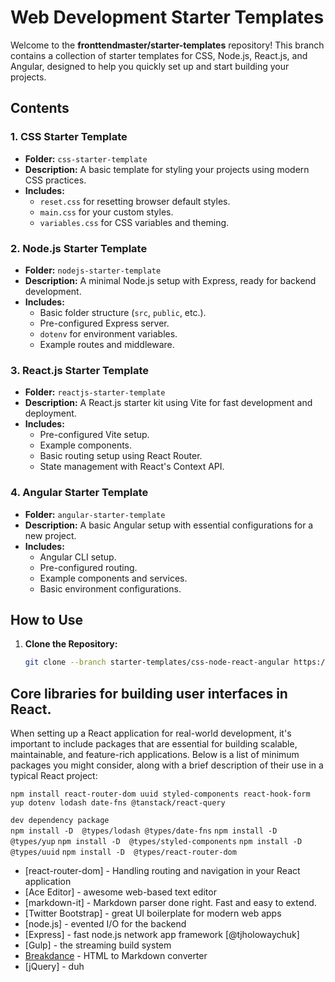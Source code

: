 # Web Development Starter Templates

Welcome to the **fronttendmaster/starter-templates** repository! This branch contains a collection of starter templates for CSS, Node.js, React.js, and Angular, designed to help you quickly set up and start building your projects.

## Contents

### 1. CSS Starter Template

- **Folder:** `css-starter-template`
- **Description:** A basic template for styling your projects using modern CSS practices.
- **Includes:**
  - `reset.css` for resetting browser default styles.
  - `main.css` for your custom styles.
  - `variables.css` for CSS variables and theming.

### 2. Node.js Starter Template

- **Folder:** `nodejs-starter-template`
- **Description:** A minimal Node.js setup with Express, ready for backend development.
- **Includes:**
  - Basic folder structure (`src`, `public`, etc.).
  - Pre-configured Express server.
  - `dotenv` for environment variables.
  - Example routes and middleware.

### 3. React.js Starter Template

- **Folder:** `reactjs-starter-template`
- **Description:** A React.js starter kit using Vite for fast development and deployment.
- **Includes:**
  - Pre-configured Vite setup.
  - Example components.
  - Basic routing setup using React Router.
  - State management with React's Context API.

### 4. Angular Starter Template

- **Folder:** `angular-starter-template`
- **Description:** A basic Angular setup with essential configurations for a new project.
- **Includes:**
  - Angular CLI setup.
  - Pre-configured routing.
  - Example components and services.
  - Basic environment configurations.

## How to Use

1. **Clone the Repository:**
   ```bash
   git clone --branch starter-templates/css-node-react-angular https://github.com/your-username/your-repository.git
   ```

## Core libraries for building user interfaces in React.

When setting up a React application for real-world development, it's important to include packages that are essential for building scalable, maintainable, and feature-rich applications. Below is a list of minimum packages you might consider, along with a brief description of their use in a typical React project:

`npm install react-router-dom uuid styled-components react-hook-form yup dotenv lodash date-fns @tanstack/react-query` <br>

`dev dependency package ` <br>
`npm install -D  @types/lodash @types/date-fns`
`npm install -D  @types/yup`
`npm install -D  @types/styled-components`
`npm install -D  @types/uuid`
`npm install -D  @types/react-router-dom`

- [react-router-dom] - Handling routing and navigation in your React application
- [Ace Editor] - awesome web-based text editor
- [markdown-it] - Markdown parser done right. Fast and easy to extend.
- [Twitter Bootstrap] - great UI boilerplate for modern web apps
- [node.js] - evented I/O for the backend
- [Express] - fast node.js network app framework [@tjholowaychuk]
- [Gulp] - the streaming build system
- [Breakdance](https://breakdance.github.io/breakdance/) - HTML
  to Markdown converter
- [jQuery] - duh
